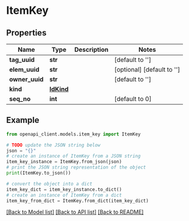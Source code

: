 # ItemKey


## Properties

Name | Type | Description | Notes
------------ | ------------- | ------------- | -------------
**tag_uuid** | **str** |  | [default to '']
**elem_uuid** | **str** |  | [optional] [default to '']
**owner_uuid** | **str** |  | [default to '']
**kind** | [**IdKind**](IdKind.md) |  | 
**seq_no** | **int** |  | [default to 0]

## Example

```python
from openapi_client.models.item_key import ItemKey

# TODO update the JSON string below
json = "{}"
# create an instance of ItemKey from a JSON string
item_key_instance = ItemKey.from_json(json)
# print the JSON string representation of the object
print(ItemKey.to_json())

# convert the object into a dict
item_key_dict = item_key_instance.to_dict()
# create an instance of ItemKey from a dict
item_key_from_dict = ItemKey.from_dict(item_key_dict)
```
[[Back to Model list]](../README.md#documentation-for-models) [[Back to API list]](../README.md#documentation-for-api-endpoints) [[Back to README]](../README.md)


